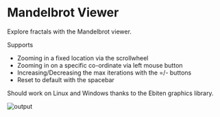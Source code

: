 # Mandelbrot Viewer

Explore fractals with the Mandelbrot viewer.

Supports
- Zooming in a fixed location via the scrollwheel
- Zooming in on a specific co-ordinate via left mouse button
- Increasing/Decreasing the max iterations with the =/- buttons
- Reset to default with the spacebar

Should work on Linux and Windows thanks to the Ebiten graphics library.

![output](/res/mandelbrot.gif)